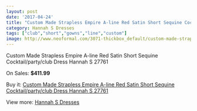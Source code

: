 ```yaml
---
layout: post
date: '2017-04-24'
title: "Custom Made Strapless Empire A-line Red Satin Short Sequine Cocktail/party/club Dress Hannah S 27761"
category: Hannah S Dresses
tags: ["club","short","gowns","line","custom"]
image: http://www.neoformal.com/3071-thickbox_default/custom-made-strapless-empire-a-line-red-satin-short-sequine-cocktail-party-club-dress-hannah-s-27761.jpg
---
```

Custom Made Strapless Empire A-line Red Satin Short Sequine Cocktail/party/club Dress Hannah S 27761

On Sales: **$411.99**
<a href="https://www.neoformal.com/en/hannah-s-dresses/1145-custom-made-strapless-empire-a-line-red-satin-short-sequine-cocktail-party-club-dress-hannah-s-27761.html"><amp-img layout="responsive" width="600" height="600" src="//www.neoformal.com/3071-thickbox_default/custom-made-strapless-empire-a-line-red-satin-short-sequine-cocktail-party-club-dress-hannah-s-27761.jpg" alt="Custom Made Strapless Empire A-line Red Satin Short Sequine Cocktail/party/club Dress Hannah S 27761 0" /></a>
<a href="https://www.neoformal.com/en/hannah-s-dresses/1145-custom-made-strapless-empire-a-line-red-satin-short-sequine-cocktail-party-club-dress-hannah-s-27761.html"><amp-img layout="responsive" width="600" height="600" src="//www.neoformal.com/3074-thickbox_default/custom-made-strapless-empire-a-line-red-satin-short-sequine-cocktail-party-club-dress-hannah-s-27761.jpg" alt="Custom Made Strapless Empire A-line Red Satin Short Sequine Cocktail/party/club Dress Hannah S 27761 1" /></a>
<a href="https://www.neoformal.com/en/hannah-s-dresses/1145-custom-made-strapless-empire-a-line-red-satin-short-sequine-cocktail-party-club-dress-hannah-s-27761.html"><amp-img layout="responsive" width="600" height="600" src="//www.neoformal.com/3073-thickbox_default/custom-made-strapless-empire-a-line-red-satin-short-sequine-cocktail-party-club-dress-hannah-s-27761.jpg" alt="Custom Made Strapless Empire A-line Red Satin Short Sequine Cocktail/party/club Dress Hannah S 27761 2" /></a>
<a href="https://www.neoformal.com/en/hannah-s-dresses/1145-custom-made-strapless-empire-a-line-red-satin-short-sequine-cocktail-party-club-dress-hannah-s-27761.html"><amp-img layout="responsive" width="600" height="600" src="//www.neoformal.com/3072-thickbox_default/custom-made-strapless-empire-a-line-red-satin-short-sequine-cocktail-party-club-dress-hannah-s-27761.jpg" alt="Custom Made Strapless Empire A-line Red Satin Short Sequine Cocktail/party/club Dress Hannah S 27761 3" /></a>

Buy it: [Custom Made Strapless Empire A-line Red Satin Short Sequine Cocktail/party/club Dress Hannah S 27761](https://www.neoformal.com/en/hannah-s-dresses/1145-custom-made-strapless-empire-a-line-red-satin-short-sequine-cocktail-party-club-dress-hannah-s-27761.html "Custom Made Strapless Empire A-line Red Satin Short Sequine Cocktail/party/club Dress Hannah S 27761")

View more: [Hannah S Dresses](https://www.neoformal.com/en/12-hannah-s-dresses "Hannah S Dresses")